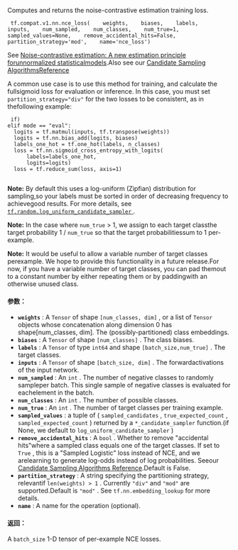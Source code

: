 Computes and returns the noise-contrastive estimation training loss.

```
 tf.compat.v1.nn.nce_loss(    weights,    biases,    labels,    inputs,    num_sampled,    num_classes,    num_true=1,    sampled_values=None,    remove_accidental_hits=False,    partition_strategy='mod',    name='nce_loss') 
```

See [Noise-contrastive estimation: A new estimation principle forunnormalized statisticalmodels](http://www.jmlr.org/proceedings/papers/v9/gutmann10a/gutmann10a.pdf).Also see our [Candidate Sampling AlgorithmsReference](https://tensorflow.google.cn/extras/candidate_sampling.pdf)

A common use case is to use this method for training, and calculate the fullsigmoid loss for evaluation or inference. In this case, you must set `partition_strategy="div"`  for the two losses to be consistent, as in thefollowing example:

```
 if)
elif mode == "eval":
  logits = tf.matmul(inputs, tf.transpose(weights))
  logits = tf.nn.bias_add(logits, biases)
  labels_one_hot = tf.one_hot(labels, n_classes)
  loss = tf.nn.sigmoid_cross_entropy_with_logits(
      labels=labels_one_hot,
      logits=logits)
  loss = tf.reduce_sum(loss, axis=1)
 
```


**Note:**  By default this uses a log-uniform (Zipfian) distribution for sampling,so your labels must be sorted in order of decreasing frequency to achievegood results.  For more details, see[ `tf.random.log_uniform_candidate_sampler` ](https://tensorflow.google.cn/api_docs/python/tf/random/log_uniform_candidate_sampler).

**Note:**  In the case where  `num_true`  > 1, we assign to each target classthe target probability 1 /  `num_true`  so that the target probabilitiessum to 1 per-example.

**Note:**  It would be useful to allow a variable number of target classes perexample.  We hope to provide this functionality in a future release.For now, if you have a variable number of target classes, you can pad themout to a constant number by either repeating them or by paddingwith an otherwise unused class.


#### 参数：
- **`weights`** : A  `Tensor`  of shape  `[num_classes, dim]` , or a list of  `Tensor` objects whose concatenation along dimension 0 has shape[num_classes, dim].  The (possibly-partitioned) class embeddings.
- **`biases`** : A  `Tensor`  of shape  `[num_classes]` .  The class biases.
- **`labels`** : A  `Tensor`  of type  `int64`  and shape  `[batch_size,num_true]` . The target classes.
- **`inputs`** : A  `Tensor`  of shape  `[batch_size, dim]` .  The forwardactivations of the input network.
- **`num_sampled`** : An  `int` .  The number of negative classes to randomly sampleper batch. This single sample of negative classes is evaluated for eachelement in the batch.
- **`num_classes`** : An  `int` . The number of possible classes.
- **`num_true`** : An  `int` .  The number of target classes per training example.
- **`sampled_values`** : a tuple of ( `sampled_candidates` ,  `true_expected_count` , `sampled_expected_count` ) returned by a  `*_candidate_sampler`  function.(if None, we default to  `log_uniform_candidate_sampler` )
- **`remove_accidental_hits`** :  A  `bool` .  Whether to remove "accidental hits"where a sampled class equals one of the target classes.  If set to `True` , this is a "Sampled Logistic" loss instead of NCE, and we arelearning to generate log-odds instead of log probabilities.  Seeour [Candidate Sampling Algorithms Reference](https://tensorflow.google.cn/extras/candidate_sampling.pdf).Default is False.
- **`partition_strategy`** : A string specifying the partitioning strategy, relevantif  `len(weights) > 1` . Currently  `"div"`  and  `"mod"`  are supported.Default is  `"mod"` . See  `tf.nn.embedding_lookup`  for more details.
- **`name`** : A name for the operation (optional).


#### 返回：
A  `batch_size`  1-D tensor of per-example NCE losses.

